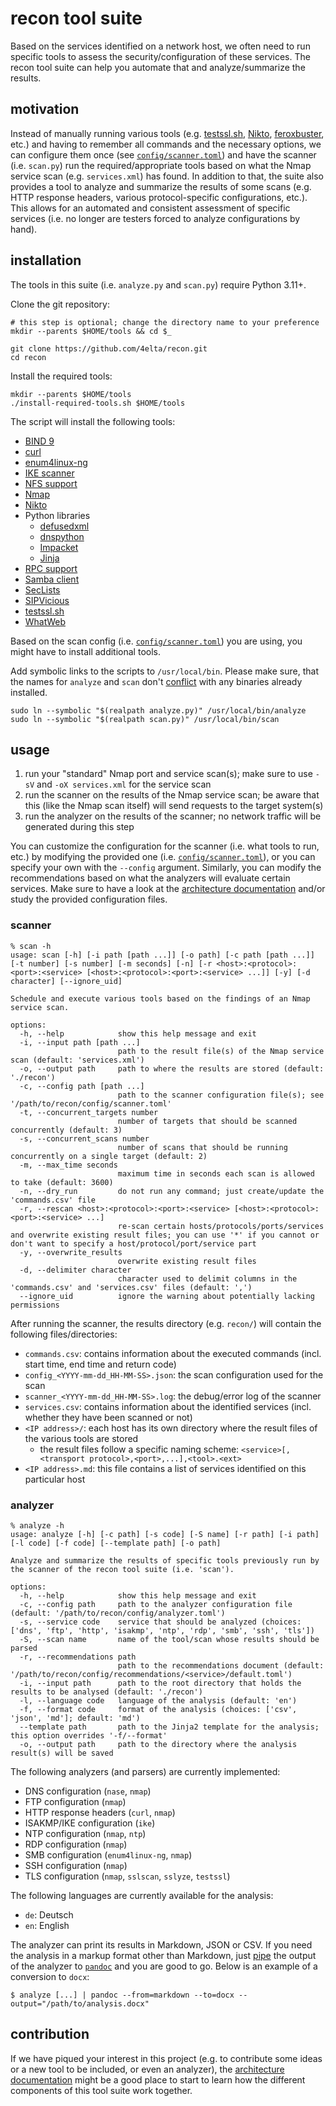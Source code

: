 # recon tool suite

Based on the services identified on a network host, we often need to run specific tools to assess the security/configuration of these services.
The recon tool suite can help you automate that and analyze/summarize the results.

## motivation

Instead of manually running various tools (e.g. [testssl.sh](https://testssl.sh/), [Nikto](https://cirt.net/nikto2), [feroxbuster](https://github.com/epi052/feroxbuster), etc.) and having to remember all commands and the necessary options, we can configure them once (see [`config/scanner.toml`](config/scanner.toml)) and have the scanner (i.e. `scan.py`) run the required/appropriate tools based on what the Nmap service scan (e.g. `services.xml`) has found.
In addition to that, the suite also provides a tool to analyze and summarize the results of some scans (e.g. HTTP response headers, various protocol-specific configurations, etc.).
This allows for an automated and consistent assessment of specific services (i.e. no longer are testers forced to analyze configurations by hand).

## installation

The tools in this suite (i.e. `analyze.py` and `scan.py`) require Python 3.11+.

Clone the git repository:

```shell
# this step is optional; change the directory name to your preference
mkdir --parents $HOME/tools && cd $_

git clone https://github.com/4elta/recon.git
cd recon
```

Install the required tools:

```shell
mkdir --parents $HOME/tools
./install-required-tools.sh $HOME/tools
```

The script will install the following tools:

* [BIND 9](https://www.isc.org/bind/)
* [curl](https://curl.se/)
* [enum4linux-ng](https://github.com/cddmp/enum4linux-ng)
* [IKE scanner](https://github.com/royhills/ike-scan)
* [NFS support](https://linux-nfs.org/)
* [Nmap](https://nmap.org/)
* [Nikto](https://www.cirt.net/Nikto2)
* Python libraries
  * [defusedxml](https://github.com/tiran/defusedxml)
  * [dnspython](https://www.dnspython.org/)
  * [Impacket](https://github.com/fortra/impacket)
  * [Jinja](https://github.com/pallets/jinja/)
* [RPC support](http://sourceforge.net/projects/rpcbind/)
* [Samba client](https://www.samba.org/samba/docs/current/man-html/smbclient.1.html)
* [SecLists](https://github.com/danielmiessler/SecLists)
* [SIPVicious](https://github.com/EnableSecurity/sipvicious)
* [testssl.sh](https://testssl.sh/)
* [WhatWeb](https://morningstarsecurity.com/research/whatweb)

Based on the scan config (i.e. [`config/scanner.toml`](config/scanner.toml)) you are using, you might have to install additional tools.

Add symbolic links to the scripts to `/usr/local/bin`.
Please make sure, that the names for `analyze` and `scan` don't [conflict](https://github.com/4elta/recon/issues/31) with any binaries already installed.

```shell
sudo ln --symbolic "$(realpath analyze.py)" /usr/local/bin/analyze
sudo ln --symbolic "$(realpath scan.py)" /usr/local/bin/scan
```

## usage

1. run your "standard" Nmap port and service scan(s); make sure to use `-sV` and `-oX services.xml` for the service scan
2. run the scanner on the results of the Nmap service scan; be aware that this (like the Nmap scan itself) will send requests to the target system(s)
3. run the analyzer on the results of the scanner; no network traffic will be generated during this step

You can customize the configuration for the scanner (i.e. what tools to run, etc.) by modifying the provided one (i.e. [`config/scanner.toml`](config/scanner.toml)), or you can specify your own with the `--config` argument.
Similarly, you can modify the recommendations based on what the analyzers will evaluate certain services.
Make sure to have a look at the [architecture documentation](documentation/architecture.md) and/or study the provided configuration files.

### scanner

```text
% scan -h
usage: scan [-h] [-i path [path ...]] [-o path] [-c path [path ...]] [-t number] [-s number] [-m seconds] [-n] [-r <host>:<protocol>:<port>:<service> [<host>:<protocol>:<port>:<service> ...]] [-y] [-d character] [--ignore_uid]

Schedule and execute various tools based on the findings of an Nmap service scan.

options:
  -h, --help            show this help message and exit
  -i, --input path [path ...]
                        path to the result file(s) of the Nmap service scan (default: 'services.xml')
  -o, --output path     path to where the results are stored (default: './recon')
  -c, --config path [path ...]
                        path to the scanner configuration file(s); see '/path/to/recon/config/scanner.toml'
  -t, --concurrent_targets number
                        number of targets that should be scanned concurrently (default: 3)
  -s, --concurrent_scans number
                        number of scans that should be running concurrently on a single target (default: 2)
  -m, --max_time seconds
                        maximum time in seconds each scan is allowed to take (default: 3600)
  -n, --dry_run         do not run any command; just create/update the 'commands.csv' file
  -r, --rescan <host>:<protocol>:<port>:<service> [<host>:<protocol>:<port>:<service> ...]
                        re-scan certain hosts/protocols/ports/services and overwrite existing result files; you can use '*' if you cannot or don't want to specify a host/protocol/port/service part
  -y, --overwrite_results
                        overwrite existing result files
  -d, --delimiter character
                        character used to delimit columns in the 'commands.csv' and 'services.csv' files (default: ',')
  --ignore_uid          ignore the warning about potentially lacking permissions
```

After running the scanner, the results directory (e.g. `recon/`) will contain the following files/directories:

* `commands.csv`: contains information about the executed commands (incl. start time, end time and return code)
* `config_<YYYY-mm-dd_HH-MM-SS>.json`: the scan configuration used for the scan
* `scanner_<YYYY-mm-dd_HH-MM-SS>.log`: the debug/error log of the scanner
* `services.csv`: contains information about the identified services (incl. whether they have been scanned or not)
* `<IP address>/`: each host has its own directory where the result files of the various tools are stored
  * the result files follow a specific naming scheme: `<service>[,<transport protocol>,<port>,...],<tool>.<ext>`
* `<IP address>.md`: this file contains a list of services identified on this particular host

### analyzer

```text
% analyze -h
usage: analyze [-h] [-c path] [-s code] [-S name] [-r path] [-i path] [-l code] [-f code] [--template path] [-o path]

Analyze and summarize the results of specific tools previously run by the scanner of the recon tool suite (i.e. 'scan').

options:
  -h, --help            show this help message and exit
  -c, --config path     path to the analyzer configuration file (default: '/path/to/recon/config/analyzer.toml')
  -s, --service code    service that should be analyzed (choices: ['dns', 'ftp', 'http', 'isakmp', 'ntp', 'rdp', 'smb', 'ssh', 'tls'])
  -S, --scan name       name of the tool/scan whose results should be parsed
  -r, --recommendations path
                        path to the recommendations document (default: '/path/to/recon/config/recommendations/<service>/default.toml')
  -i, --input path      path to the root directory that holds the results to be analysed (default: './recon')
  -l, --language code   language of the analysis (default: 'en')
  -f, --format code     format of the analysis (choices: ['csv', 'json', 'md']; default: 'md')
  --template path       path to the Jinja2 template for the analysis; this option overrides '-f/--format'
  -o, --output path     path to the directory where the analysis result(s) will be saved
```

The following analyzers (and parsers) are currently implemented:

* DNS configuration (`nase`, `nmap`)
* FTP configuration (`nmap`)
* HTTP response headers (`curl`, `nmap`)
* ISAKMP/IKE configuration (`ike`)
* NTP configuration (`nmap`, `ntp`)
* RDP configuration (`nmap`)
* SMB configuration (`enum4linux-ng`, `nmap`)
* SSH configuration (`nmap`)
* TLS configuration (`nmap`, `sslscan`, `sslyze`, `testssl`)

The following languages are currently available for the analysis:

* `de`: Deutsch
* `en`: English

The analyzer can print its results in Markdown, JSON or CSV.
If you need the analysis in a markup format other than Markdown, just [pipe](https://en.wikipedia.org/wiki/Pipeline_(Unix)) the output of the analyzer to [`pandoc`](https://pandoc.org/) and you are good to go.
Below is an example of a conversion to `docx`:

```text
$ analyze [...] | pandoc --from=markdown --to=docx --output="/path/to/analysis.docx"
```

## contribution

If we have piqued your interest in this project (e.g. to contribute some ideas or a new tool to be included, or even an analyzer), the [architecture documentation](documentation/architecture.md) might be a good place to start to learn how the different components of this tool suite work together.
